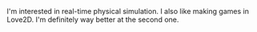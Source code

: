 I'm interested in real-time physical simulation. I also like making games in Love2D. I'm definitely way better at the second one.
